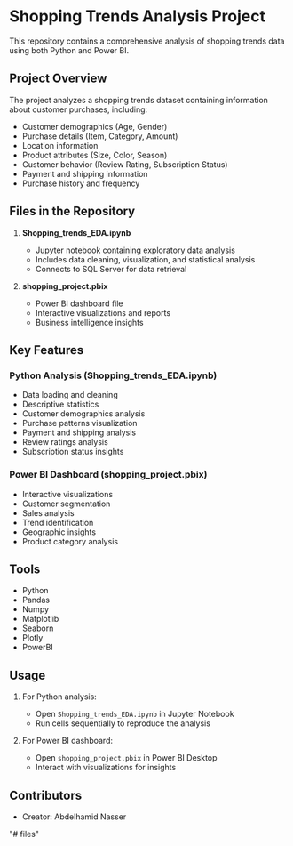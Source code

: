 # Shopping Trends Analysis Project

This repository contains a comprehensive analysis of shopping trends data using both Python and Power BI.

## Project Overview

The project analyzes a shopping trends dataset containing information about customer purchases, including:
- Customer demographics (Age, Gender)
- Purchase details (Item, Category, Amount)
- Location information
- Product attributes (Size, Color, Season)
- Customer behavior (Review Rating, Subscription Status)
- Payment and shipping information
- Purchase history and frequency

## Files in the Repository

1. **Shopping_trends_EDA.ipynb**
   - Jupyter notebook containing exploratory data analysis
   - Includes data cleaning, visualization, and statistical analysis
   - Connects to SQL Server for data retrieval

2. **shopping_project.pbix**
   - Power BI dashboard file
   - Interactive visualizations and reports
   - Business intelligence insights

## Key Features

### Python Analysis (Shopping_trends_EDA.ipynb)
- Data loading and cleaning
- Descriptive statistics
- Customer demographics analysis
- Purchase patterns visualization
- Payment and shipping analysis
- Review ratings analysis
- Subscription status insights

### Power BI Dashboard (shopping_project.pbix)
- Interactive visualizations
- Customer segmentation
- Sales analysis
- Trend identification
- Geographic insights
- Product category analysis


## Tools 
- Python
- Pandas
- Numpy
- Matplotlib
- Seaborn
- Plotly
- PowerBI

## Usage

1. For Python analysis:
   - Open `Shopping_trends_EDA.ipynb` in Jupyter Notebook
   - Run cells sequentially to reproduce the analysis

2. For Power BI dashboard:
   - Open `shopping_project.pbix` in Power BI Desktop
   - Interact with visualizations for insights

## Contributors

- Creator: Abdelhamid Nasser

"# files" 
